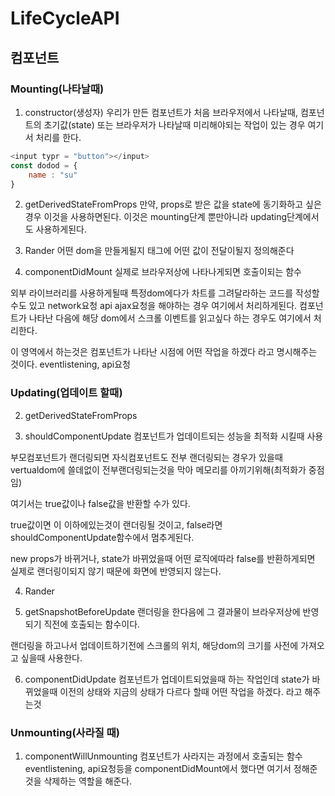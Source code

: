 # LifeCycleAPI

## 컴포넌트

### Mounting(나타날때)
1. constructor(생성자)
우리가 만든 컴포넌트가 처음 브라우저에서 나타날때,
컴포넌트의 초기값(state) 또는 브라우저가 나타날때 미리해야되는 작업이 있는 경우 여기서 처리를 한다.    
```javascript
<input typr = "button"></input>
const dodod = {
    name : "su"
}
```
2. getDerivedStateFromProps
만약, props로 받은 값을 state에 동기화하고 싶은경우 이것을 사용하면된다. 
이것은 mounting단계 뿐만아니라 updating단계에서도 사용하게된다.

3. Rander
어떤 dom을 만들게될지 태그에 어떤 값이 전달이될지 정의해준다

4. componentDidMount
실제로 브라우저상에 나타나게되면 호출이되는 함수

외부 라이브러리를 사용하게될때 특정dom에다가 차트를 그려달라하는 코드를 작성할 수도 있고 
network요청 api ajax요청을 해야하는 경우 여기에서 처리하게된다.
컴포넌트가 나타난 다음에 해당 dom에서 스크롤 이벤트를 읽고싶다 하는 경우도 여기에서 처리한다.

이 영역에서 하는것은 컴포넌트가 나타난 시점에 어떤 작업을 하겠다 라고 명시해주는 것이다.
eventlistening, api요청 

### Updating(업데이트 할때)
2. getDerivedStateFromProps

3. shouldComponentUpdate
컴포넌트가 업데이트되는 성능을 최적화 시킬때 사용

부모컴포넌트가 랜더링되면 자식컴포넌트도 전부 랜더링되는 경우가 있을때
vertualdom에 쓸데없이 전부랜더링되는것을 막아 메모리를 아끼기위해(최적화가 중점임)

여기서는 true값이나 false값을 반환할 수가 있다.

true값이면 이 이하에있는것이 랜더링될 것이고,
false라면 shouldComponentUpdate함수에서 멈추게된다.

new props가 바뀌거나, state가 바뀌었을때 어떤 로직에따라 false를 반환하게되면 실제로 랜더링이되지 않기 때문에 화면에 반영되지 않는다.


4. Rander

5. getSnapshotBeforeUpdate
랜더링을 한다음에 그 결과물이 브라우저상에 반영되기 직전에 호출되는 함수이다.

랜더링을 하고나서 업데이트하기전에 스크롤의 위치, 해당dom의 크기를 사전에 가져오고 싶을때 사용한다.

6. componentDidUpdate
컴포넌트가 업데이트되었을때 하는 작업인데
state가 바뀌었을때 이전의 상태와 지금의 상태가 다르다 할때 어떤 작업을 하겠다. 라고 해주는것


### Unmounting(사라질 때)
1. componentWillUnmounting
컴포넌트가 사라지는 과정에서 호출되는 함수 
eventlistening, api요청등을 componentDidMount에서 했다면 여기서 정해준것을 삭제하는 역할을 해준다.